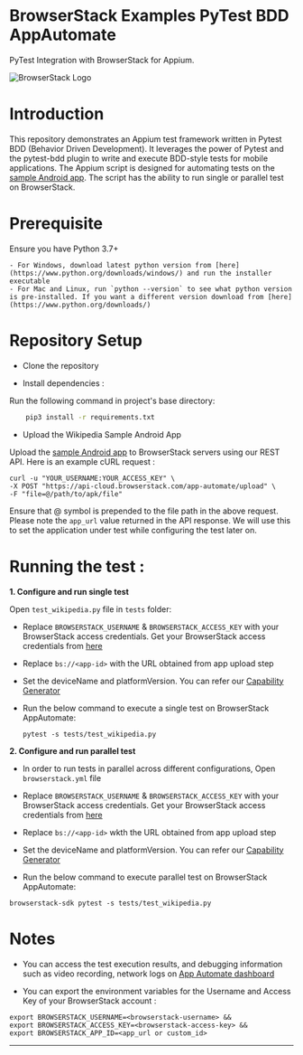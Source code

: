 # BrowserStack Examples PyTest BDD AppAutomate

PyTest Integration with BrowserStack for Appium.

![BrowserStack Logo](https://d98b8t1nnulk5.cloudfront.net/production/images/layout/logo-header.png?1469004780)

# Introduction

This repository demonstrates an Appium test framework written in Pytest BDD (Behavior Driven Development). It leverages the power of Pytest and the pytest-bdd plugin to write and execute BDD-style tests for mobile applications. 
The Appium script is designed for automating tests on the [sample Android app](https://www.browserstack.com/app-automate/sample-apps/android/WikipediaSample.apk). 
The script has the ability to run single or parallel test on BrowserStack.

# Prerequisite

Ensure you have Python 3.7+
    
    - For Windows, download latest python version from [here](https://www.python.org/downloads/windows/) and run the installer executable
    - For Mac and Linux, run `python --version` to see what python version is pre-installed. If you want a different version download from [here](https://www.python.org/downloads/)

# Repository Setup

- Clone the repository

- Install dependencies :

Run the following command in project's base directory:
```sh
    pip3 install -r requirements.txt
```

- Upload the Wikipedia Sample Android App

Upload the [sample Android app](https://www.browserstack.com/app-automate/sample-apps/android/WikipediaSample.apk) to BrowserStack servers using our REST API. Here is an example cURL request :

```
curl -u "YOUR_USERNAME:YOUR_ACCESS_KEY" \
-X POST "https://api-cloud.browserstack.com/app-automate/upload" \
-F "file=@/path/to/apk/file"
```

Ensure that @ symbol is prepended to the file path in the above request. Please note the `app_url` value returned in the API response. We will use this to set the application under test while configuring the test later on.

# Running the test :

**1. Configure and run single test**

Open `test_wikipedia.py` file in `tests` folder:

- Replace `BROWSERSTACK_USERNAME` & `BROWSERSTACK_ACCESS_KEY` with your BrowserStack access credentials. Get your BrowserStack access credentials from [here](https://www.browserstack.com/accounts/settings)

- Replace `bs://<app-id>` with the URL obtained from app upload step

- Set the deviceName and platformVersion. You can refer our [Capability Generator](https://www.browserstack.com/app-automate/capabilities)

- Run the below command to execute a single test on BrowserStack AppAutomate:
    ```
    pytest -s tests/test_wikipedia.py 
    ```

**2. Configure and run parallel test**

- In order to run tests in parallel across different configurations, Open `browserstack.yml` file

- Replace `BROWSERSTACK_USERNAME` & `BROWSERSTACK_ACCESS_KEY` with your BrowserStack access credentials. Get your BrowserStack access credentials from [here](https://www.browserstack.com/accounts/settings)

- Replace `bs://<app-id>` wkth the URL obtained from app upload step

- Set the deviceName and platformVersion. You can refer our [Capability Generator](https://www.browserstack.com/app-automate/capabilities)
    
- Run the below command to execute parallel test on BrowserStack AppAutomate:
```
browserstack-sdk pytest -s tests/test_wikipedia.py
```

# Notes
- You can access the test execution results, and debugging information such as video recording, network logs on [App Automate dashboard](https://app-automate.browserstack.com/dashboard)

- You can export the environment variables for the Username and Access Key of your BrowserStack account :
```
export BROWSERSTACK_USERNAME=<browserstack-username> &&
export BROWSERSTACK_ACCESS_KEY=<browserstack-access-key> &&
export BROWSERSTACK_APP_ID=<app_url or custom_id>
```

---
